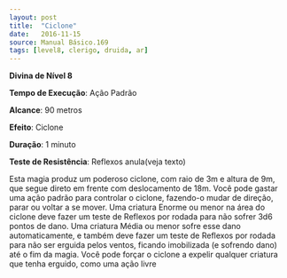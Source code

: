 ```yaml
---
layout: post
title:  "Ciclone"
date:   2016-11-15
source: Manual Básico.169
tags: [level8, clerigo, druida, ar]
---
```


**Divina de Nível 8**

**Tempo de Execução**: Ação Padrão

**Alcance**: 90 metros

**Efeito**: Ciclone

**Duração**: 1 minuto

**Teste de Resistência**: Reflexos anula(veja texto)

Esta magia produz um poderoso ciclone, com raio de 3m e altura de 9m, que segue direto em frente com deslocamento de 18m. Você pode gastar uma ação padrão para controlar o ciclone, fazendo-o mudar de direção, parar ou voltar a se mover.
Uma criatura Enorme ou menor na área do ciclone deve fazer um teste de Reflexos por rodada para não sofrer 3d6 pontos de dano. 
Uma criatura Média ou menor sofre esse dano automaticamente, e também deve fazer um teste de Reflexos por rodada para não ser erguida pelos ventos, ficando imobilizada (e sofrendo dano) até o fim da magia.
Você pode forçar o ciclone a expelir qualquer criatura que tenha erguido, como uma ação livre